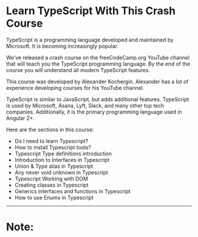 # Learn TypeScript With This Crash Course

TypeScript is a programming language developed and maintained by Microsoft. It is becoming increasingly popular.

We've released a crash course on the freeCodeCamp.org YouTube channel that will teach you the TypeScript programming language. By the end of the course you will understand all modern TypeScript features.

This course was developed by Alexander Kochergin. Alexander has a lot of experience developing courses for his YouTube channel.

TypeScript is similar to JavaScript, but adds additional features. TypeScript is used by Microsoft, Asana, Lyft, Slack, and many other top tech companies. Additionally, it is the primary programming language used in Angular 2+.

Here are the sections in this course:

- Do I need to learn Typescript?
- How to install Typescript tools?
- Typescript Type definitions introduction
- Introduction to Interfaces in Typescript
- Union & Type alias in Typescript
- Any never void unknown in Typescript
- Typescript Working with DOM
- Creating classes in Typescript
- Generics interfaces and functions in Typescript
- How to use Enums in Typescript

---

# Note:
